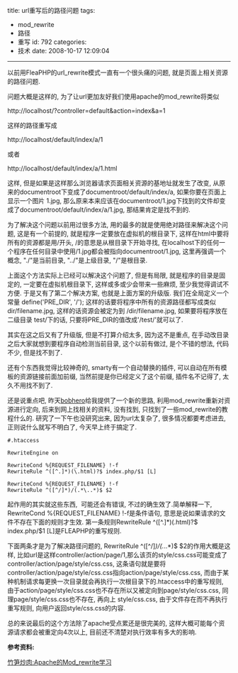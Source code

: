 title: url重写后的路径问题
tags:
  - mod_rewrite
  - 路径
  - 重写
id: 792
categories:
  - 技术
date: 2008-10-17 12:09:04
---

以前用FleaPHP的url_rewrite模式一直有一个很头痛的问题, 就是页面上相关资源的路径问题.

问题大概是这样的, 为了让url更加友好我们使用apache的mod_rewrite将类似

http://localhost/?controller=default&action=index&a=1

这样的路径重写成

http://localhost/default/index/a/1

或者

http://localhost/default/index/a/1.html

这样, 但是如果是这样那么浏览器请求页面相关资源的基地址就发生了改变, 从原来的documentroot下变成了documentroot/default/index/a, 如果你要在页面上显示一个图片 1.jpg, 那么原来本来应该在documentroot/1.jpg下找到的文件却变成了documentroot/default/index/a/1.jpg, 那结果肯定是找不到的.

为了解决这个问题以前用过很多方法, 用的最多的就是使用绝对路径来解决这个问题, 这是有一个前提的, 就是程序一定要放在虚拟机的根目录下, 这样在html中要将所有的资源都是用/开头, /的意思是从根目录下开始寻找, 在localhost下的任何一个程序在任何目录中使用/1.jpg都会被指向documentroot/1.jpg, 这里再强调一个概念, "./"是当前目录, "../"是上级目录, "/"是根目录.

上面这个方法实际上已经可以解决这个问题了, 但是有局限, 就是程序的目录是固定的, 一定要在虚拟机根目录下, 这样或多或少会带来一些麻烦, 至少我觉得调试不方便. 于是又有了第二个解决方案, 也就是上面方案的升级版. 我们在全局定义一个常量 define(&#039;PRE_DIR&#039;, &#039;/&#039;); 这样的话要将程序中所有的资源路径都写成类似 <?php echo PRE_DIR;?>dir/filename.jpg, 这样的话资源会被定为到 /dir/filename.jpg, 如果要将程序放在二级目录 test/下的话, 只要将PRE_DIR的值改成&#039;/test/&#039;就可以了.

其实在这之后又有了升级版, 但是不打算介绍太多, 因为这不是重点, 在手动改目录之后大家就想到要程序自动检测当前目录, 这个以前有做过, 是个不错的想法, 代码不少, 但是找不到了.

还有个东西我觉得比较神奇的, smarty有一个自动替换的插件, 可以自动在所有模板的资源链接前面加前缀, 当然前提是你已经定义了这个前缀, 插件名不记得了, 太久不用找不到了.

还是说重点吧, 昨天[bobhero](http://bobhero.net)给我提供了一个新的思路, 利用mod_rewrite重新对资源进行定向, 后来到网上找相关的资料, 没有找到, 只找到了一些mod_rewrite的教程什么的. 研究了一下午也没研究出来, 因为url太复杂了, 很多情况都要考虑进去, 正则说什么就写不明白了, 今天早上终于搞定了.
```
#.htaccess

RewriteEngine on

RewriteCond %{REQUEST_FILENAME} !-f
RewriteRule ^([^.]*)(\.html)?$ index.php/$1 [L]

RewriteCond %{REQUEST_FILENAME} !-f
RewriteRule ^([^/]*)/(.*\..*)$ $2
```
起作用的其实就这些东西,  可能还会有错误, 不过的确生效了.简单解释一下, RewriteCond %{REQUEST_FILENAME} !-f是条件语句, 意思是说如果请求的文件不存在下面的规则才生效. 第一条规则RewriteRule ^([^.]*)(\.html)?$ index.php/$1 [L]是FLEAPHP的重写规则.

下面两条才是为了解决路径问题的, RewriteRule ^([^/]*)/(.*\..*)$ $2的作用大概是这样, 比如url是这样controller/action/page/1,那么该页的style/css.css可能变成了controller/action/page/style/css.css, 这条语句就是要将controller/action/page/style/css.css指向action/page/style/css.css, 而由于某种机制请求每更换一次目录就会再执行一次根目录下的.htaccess中的重写规则, 由于action/page/style/css.css也不存在所以又被定向到page/style/css.css, 同理page/style/css.css也不存在, 再向上 style/css.css, 由于文件存在而不再执行重写规则, 向用户返回style/css.css的内容.

总的来说最后的这个方法除了apache受点累还是很完美的, 这样大概可能每个资源请求都会被重定向4次以上, 目前还不清楚对执行效率有多大的影响.

**参考资料:**

[竹笋炒肉:Apache的Mod_rewrite学习](http://hedong.3322.org/archives/000346.html)
